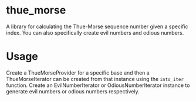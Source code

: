 # thue_morse
A library for calculating the Thue-Morse sequence number given a specific index. You can also specifically create evil numbers and odious numbers.

# Usage
Create a ThueMorseProvider for a specific base and then a ThueMorseIterator can be created from that instance using the `into_iter` function.
Create an EvilNumberIterator or OdiousNumberIterator instance to generate evil numbers or odious numbers respectively.